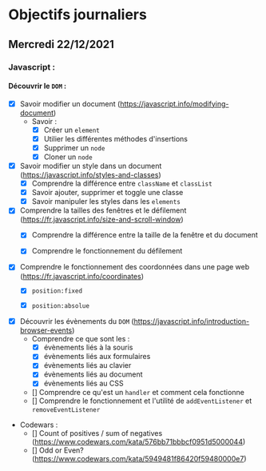 # Objectifs journaliers

## Mercredi 22/12/2021


### Javascript :

#### Découvrir le `DOM` :

* [x] Savoir modifier un document (https://javascript.info/modifying-document)
  * Savoir :
    * [x] Créer un `element`
    * [x] Utilier les différentes méthodes d'insertions
    * [x] Supprimer un `node`
    * [x] Cloner un `node`

* [x] Savoir modifier un style dans un document (https://javascript.info/styles-and-classes)
  * [x] Comprendre la différence entre `className` et `classList`
  * [x] Savoir ajouter, supprimer et toggle une classe
  * [x] Savoir manipuler les styles dans les `elements`

* [x] Comprendre la tailles des fenêtres et le défilement (https://fr.javascript.info/size-and-scroll-window)
  * [x] Comprendre la différence entre la taille de la fenêtre et du document
  * [x] Comprendre le fonctionnement du défilement


* [x] Comprendre le fonctionnement des coordonnées dans une page web (https://fr.javascript.info/coordinates)
  * [x] `position:fixed`
  * [x] `position:absolue`


* [x] Découvrir les évènements du `DOM` (https://javascript.info/introduction-browser-events)
  * Comprendre ce que sont les : 
    * [x] évènements liés à la souris
    * [x] évènements liés aux formulaires
    * [x] évènements liés au clavier
    * [x] évènements liés au document
    * [x] évènements liés au CSS
  * [] Comprendre ce qu'est un `handler` et comment cela fonctionne
  * [] Comprendre le fonctionnement et l'utilité de `addEventListener` et `removeEventListener`


* Codewars :
  * [] Count of positives / sum of negatives (https://www.codewars.com/kata/576bb71bbbcf0951d5000044)
  * [] Odd or Even? (https://www.codewars.com/kata/5949481f86420f59480000e7)


